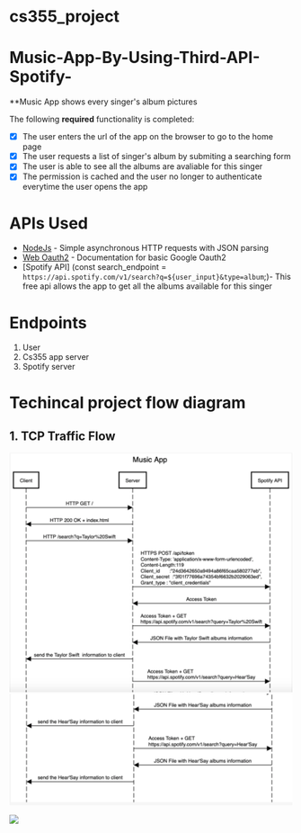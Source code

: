 # cs355_project
# Music-App-By-Using-Third-API-Spotify-
**Music App shows every singer's album pictures


The following **required** functionality is completed:

* [x] The user enters the url of the app on the browser to go to the home page
* [x] The user requests a list of singer's album by submiting a searching form
* [x] The user is able to see all the albums are avaliable for this singer
* [x] The permission is cached and the user no longer to authenticate everytime the user opens the app

# APIs Used
- [NodeJs](https://github.com/loopj/android-async-http) - Simple asynchronous HTTP requests with JSON parsing
- [Web Oauth2](https://developer.spotify.com/documentation/general/guides/authorization-guide/) - Documentation for basic Google Oauth2
- [Spotify API] (const search_endpoint = `https://api.spotify.com/v1/search?q=${user_input}&type=album`;)- This free api allows the app to get all the albums available for this singer

# Endpoints
 1. User
 2. Cs355 app server
 3. Spotify server
 
# Techincal project flow diagram
 ## 1. TCP Traffic Flow
 
 <img src ="https://github.com/Shuhuasong/Music-App-By-Using-Third-API-Spotify-/blob/master/TCP%20Traffic%20Flow1.png" width = 600 />

 <img src ="https://github.com/Shuhuasong/Music-App-By-Using-Third-API-Spotify-/blob/master/TCP%20Traffic%20Flow2..png" width = 600 />
 
 <img src = "http://g.recordit.co/ewOP1SJ1hn.gif" width = 750> <br>



